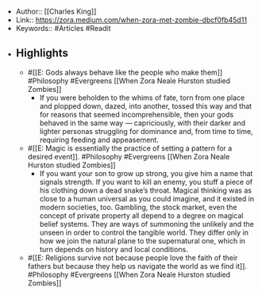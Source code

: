 - Author:: [[Charles King]]
- Link:: https://zora.medium.com/when-zora-met-zombie-dbcf0fb45d11
- Keywords:: #Articles #Readit
- ## Highlights
    - #[[E: Gods always behave like the people who make them]] #Philosophy #Evergreens [[When Zora Neale Hurston studied Zombies]]
        - If you were beholden to the whims of fate, torn from one place and plopped down, dazed, into another, tossed this way and that for reasons that seemed incomprehensible, then your gods behaved in the same way — capriciously, with their darker and lighter personas struggling for dominance and, from time to time, requiring feeding and appeasement.
    - #[[E: Magic is essentially the practice of setting a pattern for a desired event]]. #Philosophy #Evergreens [[When Zora Neale Hurston studied Zombies]]
        - If you want your son to grow up strong, you give him a name that signals strength. If you want to kill an enemy, you stuff a piece of his clothing down a dead snake’s throat. Magical thinking was as close to a human universal as you could imagine, and it existed in modern societies, too. Gambling, the stock market, even the concept of private property all depend to a degree on magical belief systems. They are ways of summoning the unlikely and the unseen in order to control the tangible world. They differ only in how we join the natural plane to the supernatural one, which in turn depends on history and local conditions.
    - #[[E: Religions survive not because people love the faith of their fathers but because they help us navigate the world as we find it]]. #Philosophy #Evergreens [[When Zora Neale Hurston studied Zombies]]
